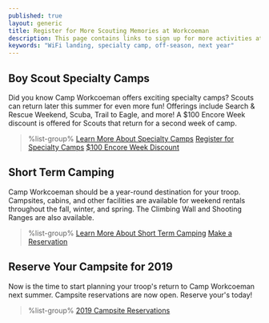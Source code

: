```yaml
---
published: true
layout: generic
title: Register for More Scouting Memories at Workcoeman
description: This page contains links to sign up for more activities at Camp Workcoeman.
keywords: "WiFi landing, specialty camp, off-season, next year"
---
```


## Boy Scout Specialty Camps

Did you know Camp Workcoeman offers exciting specialty camps? Scouts can return later this summer for even more fun! Offerings include Search & Rescue Weekend, Scuba, Trail to Eagle, and more! A $100 Encore Week discount is offered for Scouts that return for a second week of camp.

> %list-group%
> <a href="{{ site.url }}/boy-scouts/specialty/" class="list-group-item">Learn More About Specialty Camps</a>
> <a href="{{ site.url }}/boy-scouts/register/" class="list-group-item">Register for Specialty Camps</a>
> <a href="{{ site.url }}/pdf/2018/2018-encore-week.pdf" class="list-group-item">$100 Encore Week Discount</a>


## Short Term Camping

Camp Workcoeman should be a year-round destination for your troop. Campsites, cabins, and other facilities are available for weekend rentals throughout the fall, winter, and spring. The Climbing Wall and Shooting Ranges are also available.

> %list-group%
> <a href="{{ site.url }}/short-term-camping/" class="list-group-item">Learn More About Short Term Camping</a>
> <a href="https://www.ctrivers.org/rentals/periods?filter_by_location=3" class="list-group-item">Make a Reservation</a>


## Reserve Your Campsite for 2019

Now is the time to start planning your troop's return to Camp Workcoeman next summer. Campsite reservations are now open. Reserve your's today!

> %list-group%
> <a href="{{ site.url }}/2019/" class="list-group-item">2019 Campsite Reservations</a>
